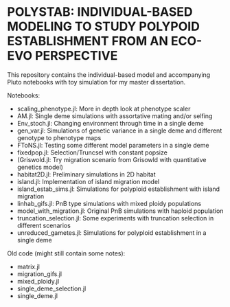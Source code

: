 # POLYSTAB: INDIVIDUAL-BASED MODELING TO STUDY POLYPOID ESTABLISHMENT FROM AN ECO-EVO PERSPECTIVE

This repository contains the individual-based model and accompanying Pluto notebooks with toy simulation for my master dissertation. 


Notebooks:
- scaling_phenotype.jl: More in depth look at phenotype scaler
- AM.jl: Single deme simulations with assortative mating and/or selfing
- Env_stoch.jl: Changing environment through time in a single deme
- gen_var.jl: Simulations of genetic variance in a single deme and different genotype to phenotype maps
- FToNS.jl: Testing some different model parameters in a single deme
- fixedpop.jl: Selection/Truncsel with constant popsize
- (Griswold.jl: Try migration scenario from Grisowld with quantitative genetics model)
- habitat2D.jl: Preliminary simulations in 2D habitat
- island.jl: Implementation of island migration model
- island_estab_sims.jl: Simulations for polyploid establishment with island migration
- linhab_gifs.jl: PnB type simulations with mixed ploidy populations
- model_with_migration.jl: Original PnB simulations with haploid population
- truncation_selection.jl: Some experiments with truncation selection in different scenarios
- unreduced_gametes.jl: Simulations for polyploid establishment in a single deme

Old code (might still contain some notes):
- matrix.jl
- migration_gifs.jl
- mixed_ploidy.jl
- single_deme_selection.jl
- single_deme.jl

